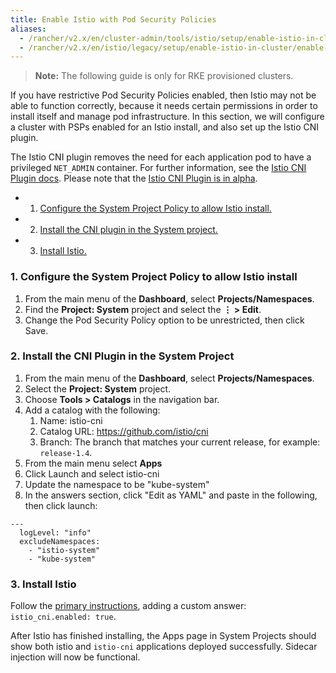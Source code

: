 ```yaml
---
title: Enable Istio with Pod Security Policies
aliases:
  - /rancher/v2.x/en/cluster-admin/tools/istio/setup/enable-istio-in-cluster/enable-istio-with-psp
  - /rancher/v2.x/en/istio/legacy/setup/enable-istio-in-cluster/enable-istio-with-psp
---
```


 >**Note:** The following guide is only for RKE provisioned clusters.

If you have restrictive Pod Security Policies enabled, then Istio may not be able to function correctly, because it needs certain permissions in order to install itself and manage pod infrastructure. In this section, we will configure a cluster with PSPs enabled for an Istio install, and also set up the Istio CNI plugin. 

The Istio CNI plugin removes the need for each application pod to have a privileged `NET_ADMIN` container. For further information, see the [Istio CNI Plugin docs](https://istio.io/docs/setup/additional-setup/cni). Please note that the [Istio CNI Plugin is in alpha](https://istio.io/about/feature-stages/).

- 1. [Configure the System Project Policy to allow Istio install.](#2-configure-the-system-project-policy-to-allow-istio-install)
- 2. [Install the CNI plugin in the System project.](#3-install-the-cni-plugin-in-the-system-project)
- 3. [Install Istio.](#4-install-istio)

### 1. Configure the System Project Policy to allow Istio install

1. From the main menu of the **Dashboard**, select **Projects/Namespaces**.
1. Find the **Project: System** project and select the **&#8942; > Edit**.
1. Change the Pod Security Policy option to be unrestricted, then click Save.


### 2. Install the CNI Plugin in the System Project

1. From the main menu of the **Dashboard**, select **Projects/Namespaces**.
1. Select the **Project: System** project.
1. Choose **Tools > Catalogs** in the navigation bar.
1. Add a catalog with the following:
	1. Name: istio-cni
	1. Catalog URL: https://github.com/istio/cni
	1. Branch: The branch that matches your current release, for example: `release-1.4`.
1. From the main menu select **Apps**
1. Click Launch and select istio-cni
1. Update the namespace to be "kube-system"
1. In the answers section, click "Edit as YAML" and paste in the following, then click launch:

```
---
  logLevel: "info"
  excludeNamespaces:
    - "istio-system"
    - "kube-system"
```

### 3. Install Istio

Follow the [primary instructions](/rancher/v2.x/en/cluster-admin/tools/istio/setup/enable-istio-in-cluster/), adding a custom answer: `istio_cni.enabled: true`.

After Istio has finished installing, the Apps page in System Projects should show both istio and `istio-cni` applications deployed successfully. Sidecar injection will now be functional.
